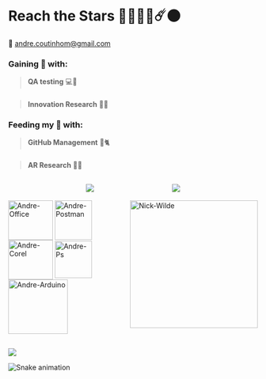 # **Reach the Stars** 🚀✨💫🌠☄️🌑 
📧 andre.coutinhom@gmail.com

### Gaining 🤑 with: 
> **QA testing** 💻🏦
###
> **Innovation Research** 📖🔬
### Feeding my 🧠 with:
> **GitHub Management** 🐙🐈
###
> **AR Research** 📱🥽 

  ##


<div style="display: flex; justify-content: space-evenly; align-items: center;">
  <a href="[https://github.com/anuraghazra/github-readme-stats](https://github.com/AndreCoutinhom)">
    <img align="center" src="https://github-readme-stats.vercel.app/api?username=AndreCoutinhom&show_icons=true&theme=transparent&border_color=025CDA&text_color=80B5E2&border_radius=0.0&count_private=true&locale=pt-br&card_width=520" />
  </a>
  <a href="[Git](https://github.com/AndreCoutinhom)">
    <img align="center" src="https://github-readme-stats.vercel.app/api/top-langs/?username=AndreCoutinhom&hide_progress=false&theme=transparent&border_color=025CDA&text_color=80B5E2&border_radius=0.0&langs_count=8&locale=pt-br&card_width=520" />
  </a>
</div>
  
<div style="display: inline_block"><br>
  <img align="right" alt="Nick-Wilde" height="258" width="258" src="https://emoji.discadia.com/emojis/3865ebb6-3cdb-4588-9728-0b64c3b0c242.GIF">
  <img align="center" alt="Andre-Office" height="80" width="90" src="https://upload.wikimedia.org/wikipedia/commons/thumb/5/5f/Microsoft_Office_logo_%282019%E2%80%93present%29.svg/480px-Microsoft_Office_logo_%282019%E2%80%93present%29.svg.png"> 
  <img align="center" alt="Andre-Postman" height="80" width="75" src="https://static-00.iconduck.com/assets.00/postman-icon-497x512-beb7sy75.png"> 
  <img align="center" alt="Andre-Corel" height="80" width="90" src="https://img.uxwing.com/wp-content/themes/uxwing/download/brands-social-media/coreldraw-icon.svg">
  <img align="center" alt="Andre-Ps" height="75" width="75" src="https://upload.wikimedia.org/wikipedia/commons/2/20/Photoshop_CC_icon.png"> 
  <img align="center" alt="Andre-Arduino" height="110" width="120" src="https://cdn.jsdelivr.net/gh/devicons/devicon/icons/arduino/arduino-original.svg">
</div>  

  ##
  
  <div> 
  <a href="https://pin.it/55pR1xx" target="_blank"><img src="https://img.shields.io/badge/Pinterest-%23E60023.svg?&style=for-the-badge&logo=Pinterest&logoColor=white" target="_blank"></a>
</div>

</div>
 
  ![Snake animation](https://github.com/AndreCoutinhom/AndreCoutinhom/blob/output/github-contribution-grid-snake.svg)
 
</div>


